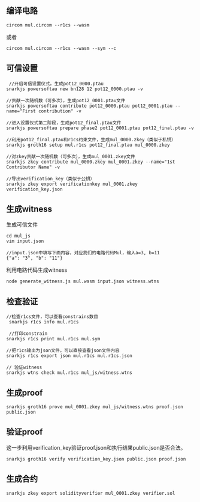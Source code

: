 ## 编译电路
```azure
circom mul.circom --r1cs --wasm
```
或者
```azure
circom mul.circom --r1cs --wasm --sym --c
```

## 可信设置
```azure
 //开启可信设置仪式。生成pot12_0000.ptau
snarkjs powersoftau new bn128 12 pot12_0000.ptau -v

//贡献一次随机数（可多次），生成pot12_0001.ptau文件
snarkjs powersoftau contribute pot12_0000.ptau pot12_0001.ptau --name="First contribution" -v

//进入设置仪式第二阶段，生成pot12_final.ptau文件
snarkjs powersoftau prepare phase2 pot12_0001.ptau pot12_final.ptau -v

//利用pot12_final.ptau和r1cs约束文件，生成mul_0000.zkey（类似于私钥）
snarkjs groth16 setup mul.r1cs pot12_final.ptau mul_0000.zkey

//对zkey贡献一次随机数（可多次），生成mul_0001.zkey文件
snarkjs zkey contribute mul_0000.zkey mul_0001.zkey --name="1st Contributor Name" -v

//导出verification_key（类似于公钥）
snarkjs zkey export verificationkey mul_0001.zkey verification_key.json

```

## 生成witness
生成可信文件
```azure
cd mul_js
vim input.json

//input.json中填写下面内容，对应我们的电路代码Mul，输入a=3, b=11
{"a": "3", "b": "11"}
```
利用电路代码生成witness
```azure
node generate_witness.js mul.wasm input.json witness.wtns
```

## 检查验证
```azure
//检查r1cs文件，可以查看constrains数目
 snarkjs r1cs info mul.r1cs
 
 //打印constrain
snarkjs r1cs print mul.r1cs mul.sym

//把r1cs输出为json文件，可以直接查看json文件内容
snarkjs r1cs export json mul.r1cs mul.r1cs.json

// 验证witness
snarkjs wtns check mul.r1cs mul_js/witness.wtns
```
## 生成proof
```azure
snarkjs groth16 prove mul_0001.zkey mul_js/witness.wtns proof.json public.json
```

## 验证proof
这一步利用verification_key验证proof.json和执行结果public.json是否合法。
```azure
snarkjs groth16 verify verification_key.json public.json proof.json
```

## 生成合约
```
snarkjs zkey export solidityverifier mul_0001.zkey verifier.sol
```